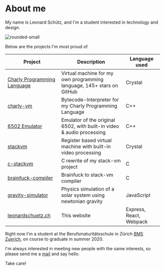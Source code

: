 # About me

My name is Leonard Schütz, and I'm a student interested in technology and design.

![rounded-small](%%PATH%%/selfie.jpg)

Below are the projects I'm most proud of.

| Project                                                              | Description                                                           | Language used           |
|----------------------------------------------------------------------|-----------------------------------------------------------------------|-------------------------|
| [Charly Programming Language](https://github.com/charly-lang/charly) | Virtual machine for my own programming language, 145+ stars on GitHub | Crystal                 |
| [charly-vm](https://github.com/KCreate/charly-vm)                    | Bytecode-Interpreter for my Charly Programming Language               | C++                     |
| [6502 Emulator](https://github.com/KCreate/mos6502)                  | Emulator of the original 6502, with built-in video & audio processing | C++                     |
| [stackvm](https://github.com/KCreate/stackvm)                        | Register based virtual machine with built-in video processing         | Crystal                 |
| [c-stackvm](https://github.com/KCreate/c-stackvm)                    | C rewrite of my stack-vm project                                      | C                       |
| [brainfuck-compiler](https://github.com/KCreate/brainfuck-compiler)  | Brainfuck to stack-vm compiler                                        | C                       |
| [gravity-simulator](https://github.com/KCreate/gravity-simulator)    | Physics simulation of a solar system using newtonian gravity          | JavaScript              |
| [leonardschuetz.ch](https://github.com/KCreate/leonardschuetz.ch)    | This website                                                          | Express, React, Webpack |

Right now I'm a student at the Berufsmaturitätsschule in Zürich [BMS Zuerich](https://www.bms-zuerich.ch/), on course to graduate in summer 2020.

I'm always interested in meeting new people with the same interests,
so please send me a [mail](mailto:leni.schuetz@me.com) and say hello.

Take care!

